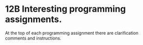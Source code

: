# 12B Interesting programming assignments. 
At the top of each programming assignment there are clarification comments and instructions.
